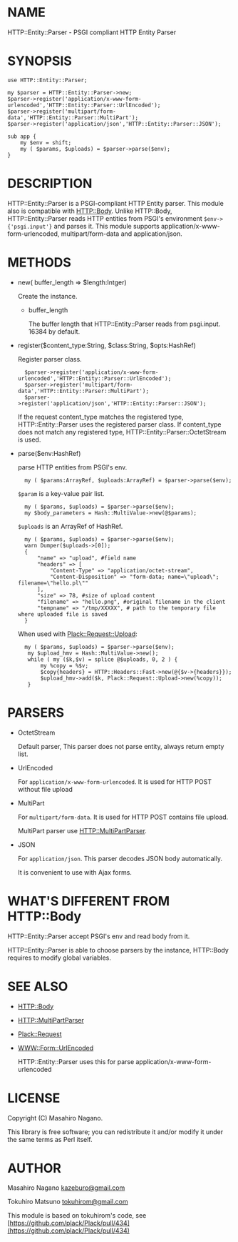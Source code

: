 # NAME

HTTP::Entity::Parser - PSGI compliant HTTP Entity Parser

# SYNOPSIS

    use HTTP::Entity::Parser;

    my $parser = HTTP::Entity::Parser->new;
    $parser->register('application/x-www-form-urlencoded','HTTP::Entity::Parser::UrlEncoded');
    $parser->register('multipart/form-data','HTTP::Entity::Parser::MultiPart');
    $parser->register('application/json','HTTP::Entity::Parser::JSON');

    sub app {
        my $env = shift;
        my ( $params, $uploads) = $parser->parse($env);
    }

# DESCRIPTION

HTTP::Entity::Parser is a PSGI-compliant HTTP Entity parser. This module also is compatible
with [HTTP::Body](https://metacpan.org/pod/HTTP%3A%3ABody). Unlike HTTP::Body, HTTP::Entity::Parser reads HTTP entities from
PSGI's environment `$env->{'psgi.input'}` and parses it.
This module supports application/x-www-form-urlencoded, multipart/form-data and application/json.

# METHODS

- new( buffer\_length => $length:Intger)

    Create the instance.

    - buffer\_length

        The buffer length that HTTP::Entity::Parser reads from psgi.input. 16384 by default.

- register($content\_type:String, $class:String, $opts:HashRef)

    Register parser class.

        $parser->register('application/x-www-form-urlencoded','HTTP::Entity::Parser::UrlEncoded');
        $parser->register('multipart/form-data','HTTP::Entity::Parser::MultiPart');
        $parser->register('application/json','HTTP::Entity::Parser::JSON');

    If the request content\_type matches the registered type, HTTP::Entity::Parser uses the registered
    parser class. If content\_type does not match any registered type, HTTP::Entity::Parser::OctetStream is used.

- parse($env:HashRef)

    parse HTTP entities from PSGI's env.

        my ( $params:ArrayRef, $uploads:ArrayRef) = $parser->parse($env);

    `$param` is a key-value pair list.

        my ( $params, $uploads) = $parser->parse($env);
        my $body_parameters = Hash::MultiValue->new(@$params);

    `$uploads` is an ArrayRef of HashRef.

        my ( $params, $uploads) = $parser->parse($env);
        warn Dumper($uploads->[0]);
        {
            "name" => "upload", #field name
            "headers" => [
                "Content-Type" => "application/octet-stream",
                "Content-Disposition" => "form-data; name=\"upload\"; filename=\"hello.pl\""
            ],
            "size" => 78, #size of upload content
            "filename" => "hello.png", #original filename in the client
            "tempname" => "/tmp/XXXXX", # path to the temporary file where uploaded file is saved
        }

    When used with [Plack::Request::Upload](https://metacpan.org/pod/Plack%3A%3ARequest%3A%3AUpload):

        my ( $params, $uploads) = $parser->parse($env);
         my $upload_hmv = Hash::MultiValue->new();
         while ( my ($k,$v) = splice @$uploads, 0, 2 ) {
             my %copy = %$v;
             $copy{headers} = HTTP::Headers::Fast->new(@{$v->{headers}});
             $upload_hmv->add($k, Plack::Request::Upload->new(%copy));
         }

# PARSERS

- OctetStream

    Default parser, This parser does not parse entity, always return empty list.

- UrlEncoded

    For `application/x-www-form-urlencoded`. It is used for HTTP POST without file upload

- MultiPart

    For `multipart/form-data`. It is used for HTTP POST contains file upload.

    MultiPart parser use [HTTP::MultiPartParser](https://metacpan.org/pod/HTTP%3A%3AMultiPartParser).

- JSON

    For `application/json`. This parser decodes JSON body automatically.

    It is convenient to use with Ajax forms.

# WHAT'S DIFFERENT FROM HTTP::Body

HTTP::Entity::Parser accept PSGI's env and read body from it.

HTTP::Entity::Parser is able to choose parsers by the instance, HTTP::Body requires to modify global variables.

# SEE ALSO

- [HTTP::Body](https://metacpan.org/pod/HTTP%3A%3ABody)
- [HTTP::MultiPartParser](https://metacpan.org/pod/HTTP%3A%3AMultiPartParser)
- [Plack::Request](https://metacpan.org/pod/Plack%3A%3ARequest)
- [WWW::Form::UrlEncoded](https://metacpan.org/pod/WWW%3A%3AForm%3A%3AUrlEncoded)

    HTTP::Entity::Parser uses this for parse application/x-www-form-urlencoded

# LICENSE

Copyright (C) Masahiro Nagano.

This library is free software; you can redistribute it and/or modify
it under the same terms as Perl itself.

# AUTHOR

Masahiro Nagano <kazeburo@gmail.com>

Tokuhiro Matsuno <tokuhirom@gmail.com>

This module is based on tokuhirom's code, see [https://github.com/plack/Plack/pull/434](https://github.com/plack/Plack/pull/434)
